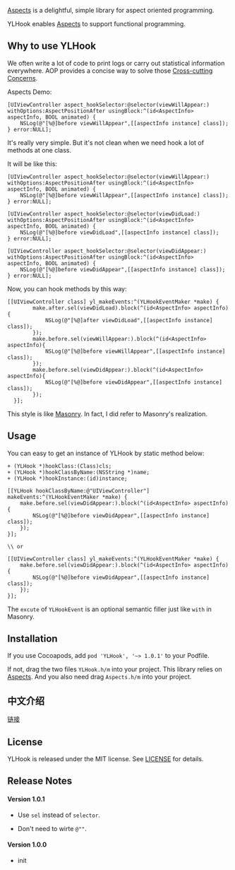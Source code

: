 [Aspects](https://github.com/steipete/Aspects) is a delightful, simple library for aspect oriented programming.

YLHook enables [Aspects](https://github.com/steipete/Aspects) to support functional programming.



## Why to use YLHook

We often write a lot of code to print logs or carry out statistical information everywhere. AOP provides a concise way to solve those [Cross-cutting Concerns](https://en.wikipedia.org/wiki/Cross-cutting_concern).

Aspects Demo:

```objc
[UIViewController aspect_hookSelector:@selector(viewWillAppear:) withOptions:AspectPositionAfter usingBlock:^(id<AspectInfo> aspectInfo, BOOL animated) {
    NSLog(@"[%@]before viewWillAppear",[[aspectInfo instance] class]);
} error:NULL];
```

It's really very simple. But it's not clean when we need hook a lot of methods at one class.

It will be like this:

```objc
[UIViewController aspect_hookSelector:@selector(viewWillAppear:) withOptions:AspectPositionAfter usingBlock:^(id<AspectInfo> aspectInfo, BOOL animated) {
    NSLog(@"[%@]before viewWillAppear",[[aspectInfo instance] class]);
} error:NULL];

[UIViewController aspect_hookSelector:@selector(viewDidLoad:) withOptions:AspectPositionAfter usingBlock:^(id<AspectInfo> aspectInfo, BOOL animated) {
    NSLog(@"[%@]before viewDidLoad",[[aspectInfo instance] class]);
} error:NULL];

[UIViewController aspect_hookSelector:@selector(viewDidAppear:) withOptions:AspectPositionAfter usingBlock:^(id<AspectInfo> aspectInfo, BOOL animated) {
    NSLog(@"[%@]before viewDidAppear",[[aspectInfo instance] class]);
} error:NULL];
```



Now, you can hook methods by this way:

```objc
[[UIViewController class] yl_makeEvents:^(YLHookEventMaker *make) {
        make.after.sel(viewDidLoad).block(^(id<AspectInfo> aspectInfo){
            NSLog(@"[%@]after viewDidLoad",[[aspectInfo instance] class]);
        });
        make.before.sel(viewWillAppear:).block(^(id<AspectInfo> aspectInfo){
            NSLog(@"[%@]before viewWillAppear",[[aspectInfo instance] class]);
        });
        make.before.sel(viewDidAppear:).block(^(id<AspectInfo> aspectInfo){
            NSLog(@"[%@]before viewDidAppear",[[aspectInfo instance] class]);
        });
  }];
```

This style is like [Masonry](https://github.com/SnapKit/Masonry). In fact, I did refer to Masonry's realization. 



## Usage

You can easy to get an instance of YLHook by static method below:
```objc
+ (YLHook *)hookClass:(Class)cls;
+ (YLHook *)hookClassByName:(NSString *)name;
+ (YLHook *)hookInstance:(id)instance;
```



```objc
[[YLHook hookClassByName:@"UIViewController"] makeEvents:^(YLHookEventMaker *make) {
	make.before.sel(viewDidAppear:).block(^(id<AspectInfo> aspectInfo){
    	NSLog(@"[%@]before viewDidAppear",[[aspectInfo instance] class]);
    });
}];

\\ or
 
[[UIViewController class] yl_makeEvents:^(YLHookEventMaker *make) {
	make.before.sel(viewDidAppear:).block(^(id<AspectInfo> aspectInfo){
    	NSLog(@"[%@]before viewDidAppear",[[aspectInfo instance] class]);
    });
}];

```



The  `excute` of `YLHookEvent` is an optional semantic filler just like `with` in Masonry.

## Installation

If you use Cocoapods, add `pod 'YLHook', '~> 1.0.1'` to  your Podfile.

If not,  drag the two files `YLHook.h/m` into your project. This library relies on [Aspects](https://github.com/steipete/Aspects). And you also need drag `Aspects.h/m` into your project.





## 中文介绍

[链接](http://blog.ypli.xyz/ios/blockzai-han-shu-shi-lian-shi-bian-cheng-zhong-de-ying-yong-you-hua-aopfang-an)



## License

YLHook is released under the MIT license. See [LICENSE](./LICENSE) for details.



## Release Notes

#### Version 1.0.1

- Use `sel` instead of `selector`. 


- Don't need to wirte `@""`.

#### Version 1.0.0

- init